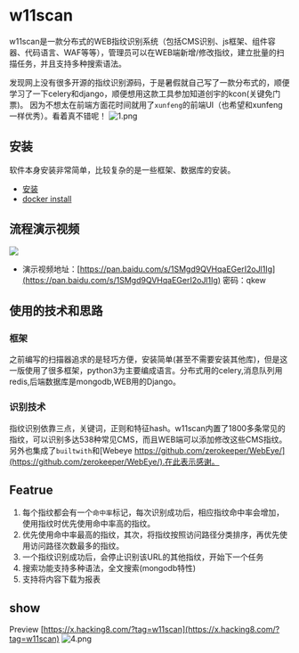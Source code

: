 # w11scan
w11scan是一款分布式的WEB指纹识别系统（包括CMS识别、js框架、组件容器、代码语言、WAF等等），管理员可以在WEB端新增/修改指纹，建立批量的扫描任务，并且支持多种搜索语法。  

发现网上没有很多开源的指纹识别源码，于是暑假就自己写了一款分布式的，顺便学习了一下celery和django，顺便想用这款工具参加知道创宇的kcon(关键免门票)。 因为不想太在前端方面花时间就用了`xunfeng`的前端UI（也希望和xunfeng一样优秀）。看着真不错呢！
![1.png](./docs/img/1.png)

## 安装
软件本身安装非常简单，比较复杂的是一些框架、数据库的安装。  
- [安装](./docs/install.md)  
- [docker install](./docs/install-docker.md)
## 流程演示视频
[![](https://x.hacking8.com/content/uploadfile/201808/56cc1533655687.jpg)]()  
- 演示视频地址：[https://pan.baidu.com/s/1SMgd9QVHqaEGerI2oJl1Ig](https://pan.baidu.com/s/1SMgd9QVHqaEGerI2oJl1Ig) 密码：qkew
## 使用的技术和思路
### 框架
之前编写的扫描器追求的是轻巧方便，安装简单(甚至不需要安装其他库)，但是这一版使用了很多框架，python3为主要编成语言。分布式用的celery,消息队列用redis,后端数据库是mongodb,WEB用的Django。

### 识别技术
指纹识别依靠三点，关键词，正则和特征hash。w11scan内置了1800多条常见的指纹，可以识别多达538种常见CMS，而且WEB端可以添加修改这些CMS指纹。另外也集成了`builtwith`和[Webeye https://github.com/zerokeeper/WebEye/](https://github.com/zerokeeper/WebEye/).在此表示感谢。  

## Featrue
1. 每个指纹都会有一个`命中率`标记，每次识别成功后，相应指纹命中率会增加，使用指纹时优先使用命中率高的指纹。
2. 优先使用命中率最高的指纹，其次，将指纹按照访问路径分类排序，再优先使用访问路径次数最多的指纹。
3. 一个指纹识别成功后，会停止识别该URL的其他指纹，开始下一个任务
4. 搜索功能支持多种语法，全文搜索(mongodb特性)
5. 支持将内容下载为报表

## show 
Preview [https://x.hacking8.com/?tag=w11scan](https://x.hacking8.com/?tag=w11scan)
![4.png](./docs/img/4.png)
